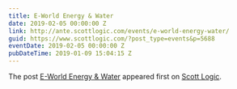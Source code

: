 ```yaml
---
title: E-World Energy & Water
date: 2019-02-05 00:00:00 Z
link: http://ante.scottlogic.com/events/e-world-energy-water/
guid: https://www.scottlogic.com/?post_type=events&p=5688
eventDate: 2019-02-05 00:00:00 Z
pubDateTime: 2019-01-09 15:04:15 Z
---
```


<p>The post <a rel="nofollow" href="http://ante.scottlogic.com/events/e-world-energy-water/">E-World Energy &#038; Water</a> appeared first on <a rel="nofollow" href="http://ante.scottlogic.com">Scott Logic</a>.</p>